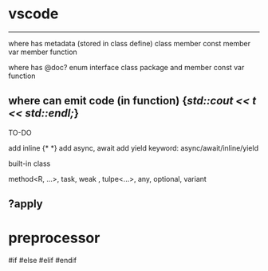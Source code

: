 # vscode

-------------------------------------------
where has metadata (stored in class define)
class
member const
member var
member function

where has @doc?
enum interface class
package and member const var function

where can emit code (in function)
{*std::cout << t << std::endl;*}
-------------------------------------------
TO-DO

add inline {* *}
add async, await
add yield
keyword: async/await/inline/yield

built-in class

method<R, ...>, task<R>, weak<T> , tulpe<...>, any, optional, variant

?apply
-------------------------------------------
# preprocessor

#if #else #elif #endif

